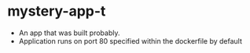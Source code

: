# mystery-app-t
- An app that was built probably.
- Application runs on port 80 specified within the dockerfile by default